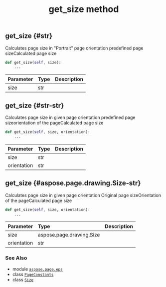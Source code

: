 ﻿---
title: get_size method
second_title: Aspose.Page for Python via .NET API References
description: 
type: docs
weight: 30
url: /python-net/aspose.page.eps/pageconstants/get_size/
is_root: false
---

## get_size {#str}

Calculates page size in "Portrait" page orientation
predefined page sizeCalculated page size



```python
def get_size(self, size):
    ...
```


| Parameter | Type | Description |
| :- | :- | :- |
| size | str |  |


## get_size {#str-str}

Calculates page size in given page orientation
predefined page sizeorientation of the pageCalculated page size



```python
def get_size(self, size, orientation):
    ...
```


| Parameter | Type | Description |
| :- | :- | :- |
| size | str |  |
| orientation | str |  |


## get_size {#aspose.page.drawing.Size-str}

Calculates page size in given page orientation
Original page sizeOrientation of the pageCalculated page size



```python
def get_size(self, size, orientation):
    ...
```


| Parameter | Type | Description |
| :- | :- | :- |
| size | aspose.page.drawing.Size |  |
| orientation | str |  |



### See Also
* module [`aspose.page.eps`](../../)
* class [`PageConstants`](/page/python-net/aspose.page.eps/pageconstants)
* class [`Size`](/page/python-net/aspose.page.drawing/size)
